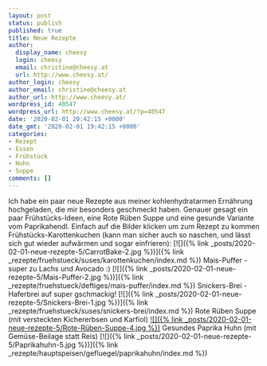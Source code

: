 ```yaml
---
layout: post
status: publish
published: true
title: Neue Rezepte
author:
  display_name: cheesy
  login: cheesy
  email: christine@cheesy.at
  url: http://www.cheesy.at/
author_login: cheesy
author_email: christine@cheesy.at
author_url: http://www.cheesy.at/
wordpress_id: 40547
wordpress_url: http://www.cheesy.at/?p=40547
date: '2020-02-01 20:42:15 +0000'
date_gmt: '2020-02-01 19:42:15 +0000'
categories:
- Rezept
- Essen
- Frühstück
- Huhn
- Suppe
comments: []
---
```

Ich habe ein paar neue Rezepte aus meiner kohlenhydratarmen Ernährung hochgeladen, die mir besonders geschmeckt haben. Genauer gesagt ein paar Frühstücks-Ideen, eine Rote Rüben Suppe und eine gesunde Variante vom Paprikahendl. Einfach auf die Bilder klicken um zum Rezept zu kommen
Frühstücks-Karottenkuchen (kann man sicher auch so naschen, und lässt sich gut wieder aufwärmen und sogar einfrieren):
[![]({% link _posts/2020-02-01-neue-rezepte-5/CarrotBake-2.jpg %})]({% link _rezepte/fruehstueck/suses/karottenkuchen/index.md %})
Mais-Puffer - super zu Lachs und Avocado :)
[![]({% link _posts/2020-02-01-neue-rezepte-5/Mais-Puffer-2.jpg %})]({% link _rezepte/fruehstueck/deftiges/mais-puffer/index.md %})
Snickers-Brei - Haferbrei auf super gschmackig!
[![]({% link _posts/2020-02-01-neue-rezepte-5/Snickers-Brei-1.jpg %})]({% link _rezepte/fruehstueck/suses/snickers-brei/index.md %})
Rote Rüben Suppe (mit versteckten Kichererbsen und Karfiol)
[![]({% link _posts/2020-02-01-neue-rezepte-5/Rote-Rüben-Suppe-4.jpg %})](http://www.cheesy.at/rezepte/vorspeisen-und-suppen/suppen/rote-rubensuppe/)
Gesundes Paprika Huhn (mit Gemüse-Beilage statt Reis)
[![]({% link _posts/2020-02-01-neue-rezepte-5/Paprikahuhn-5.jpg %})]({% link _rezepte/hauptspeisen/gefluegel/paprikahuhn/index.md %})
